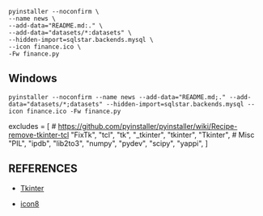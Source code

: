 ```shell
pyinstaller --noconfirm \
--name news \
--add-data="README.md:." \
--add-data="datasets/*:datasets" \
--hidden-import=sqlstar.backends.mysql \
--icon finance.ico \
-Fw finance.py
```


## Windows
```shell
pyinstaller --noconfirm --name news --add-data="README.md;." --add-data="datasets/*;datasets" --hidden-import=sqlstar.backends.mysql --icon finance.ico -Fw finance.py
```

excludes = [
    # https://github.com/pyinstaller/pyinstaller/wiki/Recipe-remove-tkinter-tcl
    "FixTk",
    "tcl",
    "tk",
    "_tkinter",
    "tkinter",
    "Tkinter",
    # Misc
    "PIL",
    "ipdb",
    "lib2to3",
    "numpy",
    "pydev",
    "scipy",
    "yappi",
]


## REFERENCES

- [Tkinter](https://blog.csdn.net/nire_yeyu/category_9877892.html)

- [icon8](http://www.ico8.net/index.php?action=make)

